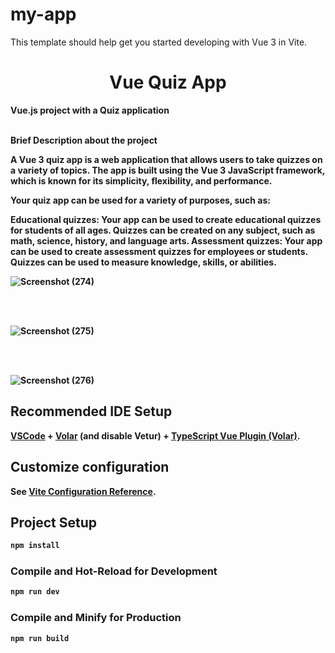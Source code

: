# my-app

This template should help get you started developing with Vue 3 in Vite.

<div id="top"></div>

<h1 align="center"><strong> Vue Quiz App</h1>



<!-- ABOUT THE PROJECT -->


Vue.js project with a Quiz application
<br><br>
 
 <strong>Brief Description about the project
 <br>

A Vue 3 quiz app is a web application that allows users to take quizzes on a variety of topics. The app is built using the Vue 3 JavaScript framework, which is known for its simplicity, flexibility, and performance.

Your quiz app can be used for a variety of purposes, such as:

Educational quizzes: Your app can be used to create educational quizzes for students of all ages. Quizzes can be created on any subject, such as math, science, history, and language arts.
Assessment quizzes: Your app can be used to create assessment quizzes for employees or students. Quizzes can be used to measure knowledge, skills, or abilities.
 <br>
 
![Screenshot (274)](https://github.com/Sharathrao01/Vue-Quiz-app/assets/86926101/60de8045-3f49-4520-aa68-afae927e2f90)

<br>
<br>

![Screenshot (275)](https://github.com/Sharathrao01/Vue-Quiz-app/assets/86926101/381e819b-6541-432a-bd73-00b99bfb0b98)


<br>
  <br>

  ![Screenshot (276)](https://github.com/Sharathrao01/Vue-Quiz-app/assets/86926101/9e0521e8-b9a8-406a-ae58-381d6d8b3592)


## Recommended IDE Setup

[VSCode](https://code.visualstudio.com/) + [Volar](https://marketplace.visualstudio.com/items?itemName=Vue.volar) (and disable Vetur) + [TypeScript Vue Plugin (Volar)](https://marketplace.visualstudio.com/items?itemName=Vue.vscode-typescript-vue-plugin).

## Customize configuration

See [Vite Configuration Reference](https://vitejs.dev/config/).

## Project Setup

```sh
npm install
```

### Compile and Hot-Reload for Development

```sh
npm run dev
```

### Compile and Minify for Production

```sh
npm run build
```


